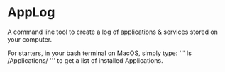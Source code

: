 AppLog
======

A command line tool to create a log of applications & services stored on your computer.

For starters, in your bash terminal on MacOS, simply type:
'''
ls /Applications/
'''
to get a list of installed Applications.
